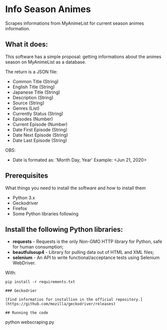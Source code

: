# Info Season Animes
Scrapes informations from MyAnimeList for current season animes information.

## What it does:

This software has a simple proposal: getting informations about the animes season on MyAnimeList as a database.

The return is a JSON file:
- Common Title (String)
- English Title (String)
- Japanese Title (String)
- Description (String)
- Source (String)
- Genres (List)
- Currently Status (String)
- Episodes (Number)
- Current Episode (Number)
- Date First Episode (String)
- Date Next Episode (String)
- Date Last Episode (String)

OBS:
- Date is formated as: 'Month Day, Year'
Example: <Jun 21, 2020>

## Prerequisites

What things you need to install the software and how to install them

* Python 3.x
* Geckodriver
* Firefox
* Some Python libraries following

## Install the following Python libraries:

* **requests** - Requests is the only Non-GMO HTTP library for Python, safe for human consumption;
* **beautfulsoup4** - Library for pulling data out of HTML and XML files;
* **selenium** - An API to write functional/acceptance tests using Selenium WebDriver.

With:
```
pip install -r requirements.txt

### Geckodrier

[Find informatios for installion in the official repository.]
(https://github.com/mozilla/geckodriver/releases)

## Running the code
```
python webscraping.py
```
